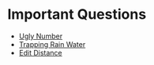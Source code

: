 # Important Questions

- [Ugly Number](https://practice.geeksforgeeks.org/problems/ugly-numbers2254/1)
- [Trapping Rain Water](https://leetcode.com/problems/trapping-rain-water/)
- [Edit Distance](https://leetcode.com/problems/edit-distance/submissions/)

